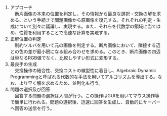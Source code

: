 1. アプローチ  
　断片画像の本来の位置を判定し、その情報から最良な選択・交換の解を求める、という手続きで問題画像から原画像を復元する。それぞれの判定・生成について別々に議論し、実現する。また、それらを代数学の領域に当てはめ、性質を利用することで高速な計算を実現する。
2. 正解位置の判定  
　制約ソルバを用いて元の画像を判定する。断片画像において、隣接する辺との色の差が最小限になる組み合わせを求める。このとき、断片画像の四辺は単なるRGB値でなく、比較しやすい形式に変形する。
3. 最良手の生成  
　交換操作の結合性、交換コストの線型性に着目し、Algebraic Dynamic Programmingと呼ばれる代数的な手法を用いてアルゴリズムを導出する。なお、より早く解を求めるため、並列化も行う。
4. 問題の選択及び回答  
　回答する問題の選択は人間が行う。この操作はGUIを用いてマウス操作等で簡単に行われる。問題の選択後、迅速に回答を生成し、自動的にサーバーへ回答の送信を行う。
